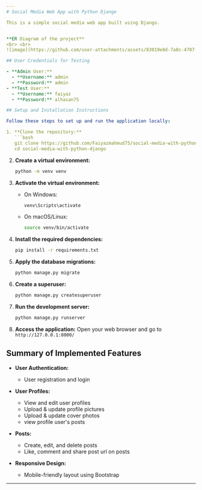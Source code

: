 ```yaml
---
# Social Media Web App with Python Django

This is a simple social media web app built using Django.


**ER Diagram of the project**
<br> <br>
![image](https://github.com/user-attachments/assets/83019e8d-7a8c-4787-bebd-0cd2117d6815)

## User Credentials for Testing

- **Admin User:**
  - **Username:** admin
  - **Password:** admin
- **Test User:**
  - **Username:** faiyaz
  - **Password:** alhasan75

## Setup and Installation Instructions

Follow these steps to set up and run the application locally:

1. **Clone the repository:**
   ```bash
   git clone https://github.com/Faiyazmahmud75/social-media-with-python-django.git
   cd social-media-with-python-django
   ```

2. **Create a virtual environment:**
   ```bash
   python -m venv venv
   ```

3. **Activate the virtual environment:**
   - On Windows:
     ```bash
     venv\Scripts\activate
     ```
   - On macOS/Linux:
     ```bash
     source venv/bin/activate
     ```

4. **Install the required dependencies:**
   ```bash
   pip install -r requirements.txt
   ```

5. **Apply the database migrations:**
   ```bash
   python manage.py migrate
   ```

6. **Create a superuser:**
   ```bash
   python manage.py createsuperuser
   ```

7. **Run the development server:**
   ```bash
   python manage.py runserver
   ```

8. **Access the application:**
   Open your web browser and go to `http://127.0.0.1:8000/`

## Summary of Implemented Features

- **User Authentication:**
  - User registration and login

- **User Profiles:**
  - View and edit user profiles
  - Upload & update profile pictures
  - Upload & update cover photos
  - view profile user's posts

- **Posts:**
  - Create, edit, and delete posts
  - Like, comment and share post url on posts

- **Responsive Design:**
  - Mobile-friendly layout using Bootstrap

---
```


